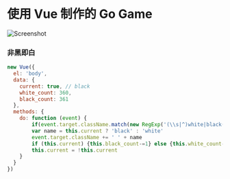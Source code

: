 # 使用 Vue 制作的 Go Game

![Screenshot](http://7xih70.com1.z0.glb.clouddn.com/15-12-17/92281101.jpg)

### 非黑即白

```javascript
new Vue({
  el: 'body',
  data: {
  	current: true, // black
  	white_count: 360,
  	black_count: 361
  },
  methods: {
  	do: function (event) {
  		if(event.target.className.match(new RegExp('(\\s|^)white|black(\\s|$)'))) {return}
  		var name = this.current ? 'black' : 'white'
		event.target.className += ' ' + name
		if (this.current) {this.black_count-=1} else {this.white_count-=1}
		this.current = !this.current
  	}
  }
})
```
